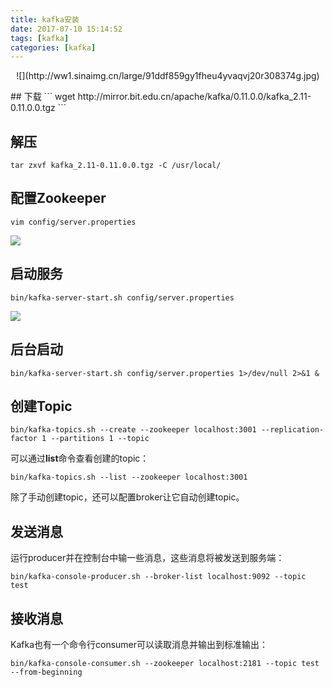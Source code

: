 ```yaml
---
title: kafka安装
date: 2017-07-10 15:14:52
tags: [kafka]
categories: [kafka]
---
```

<p  align='center'>
![](http://ww1.sinaimg.cn/large/91ddf859gy1fheu4yvaqvj20r308374g.jpg)
</p>
## 下载
```
wget http://mirror.bit.edu.cn/apache/kafka/0.11.0.0/kafka_2.11-0.11.0.0.tgz
```

## 解压
```
tar zxvf kafka_2.11-0.11.0.0.tgz -C /usr/local/
```

## 配置Zookeeper
```
vim config/server.properties
```
![](http://ww1.sinaimg.cn/large/91ddf859gy1fheu8w245kj20ep03nq2w.jpg)

## 启动服务
```
bin/kafka-server-start.sh config/server.properties
```
![](http://ww1.sinaimg.cn/large/91ddf859gy1fheualpfihj210h04wdgh.jpg)

## 后台启动
```
bin/kafka-server-start.sh config/server.properties 1>/dev/null 2>&1 &
```

## 创建Topic
```
bin/kafka-topics.sh --create --zookeeper localhost:3001 --replication-factor 1 --partitions 1 --topic 
```

可以通过**list**命令查看创建的topic：
```
bin/kafka-topics.sh --list --zookeeper localhost:3001
```
除了手动创建topic，还可以配置broker让它自动创建topic。

## 发送消息
运行producer并在控制台中输一些消息，这些消息将被发送到服务端：
```
bin/kafka-console-producer.sh --broker-list localhost:9092 --topic test
```

## 接收消息
Kafka也有一个命令行consumer可以读取消息并输出到标准输出：
```
bin/kafka-console-consumer.sh --zookeeper localhost:2181 --topic test --from-beginning
```